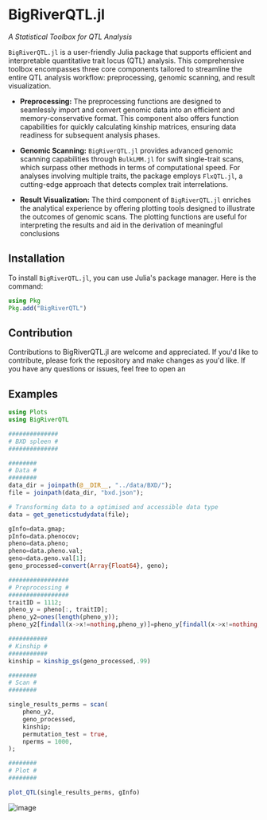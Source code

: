 # BigRiverQTL.jl



*A Statistical Toolbox for QTL Analysis*

`BigRiverQTL.jl` is a user-friendly Julia package that supports efficient and interpretable quantitative trait locus (QTL) analysis. This comprehensive toolbox encompasses three core components tailored to streamline the entire QTL analysis workflow: preprocessing, genomic scanning, and result visualization.

- **Preprocessing:** The preprocessing functions are designed to seamlessly import and convert genomic data into an efficient and memory-conservative format. This component also offers function capabilities for quickly calculating kinship matrices, ensuring data readiness for subsequent analysis phases.

- **Genomic Scanning:** `BigRiverQTL.jl` provides advanced genomic scanning capabilities through `BulkLMM.jl` for swift single-trait scans, which surpass other methods in terms of computational speed. For analyses involving multiple traits, the package employs `FlxQTL.jl`, a cutting-edge approach that detects complex trait interrelations.

- **Result Visualization:** The third component of `BigRiverQTL.jl` enriches the analytical experience by offering plotting tools designed to illustrate the outcomes of genomic scans. The plotting functions are useful for interpreting the results and aid in the derivation of meaningful conclusions


## Installation
To install `BigRiverQTL.jl`, you can use Julia's package manager. Here is the command:

```julia
using Pkg
Pkg.add("BigRiverQTL")
```



## Contribution
Contributions to BigRiverQTL.jl are welcome and appreciated. If you'd like to contribute, please fork the repository and make changes as you'd like. If you have any questions or issues, feel free to open an 


## Examples
```julia
using Plots
using BigRiverQTL
```


```julia
##############
# BXD spleen #
##############

########
# Data #
########
data_dir = joinpath(@__DIR__, "../data/BXD/");
file = joinpath(data_dir, "bxd.json");
```


```julia
# Transforming data to a optimised and accessible data type
data = get_geneticstudydata(file);
```


```julia
gInfo=data.gmap;
pInfo=data.phenocov;
pheno=data.pheno;
pheno=data.pheno.val;
geno=data.geno.val[1];
geno_processed=convert(Array{Float64}, geno);
```


```julia
#################
# Preprocessing #
#################
traitID = 1112;
pheno_y = pheno[:, traitID];
pheno_y2=ones(length(pheno_y));
pheno_y2[findall(x->x!=nothing,pheno_y)]=pheno_y[findall(x->x!=nothing,pheno_y)];
```


```julia
###########
# Kinship #
###########
kinship = kinship_gs(geno_processed,.99)
```


```julia
########
# Scan #
########

single_results_perms = scan(
	pheno_y2,
	geno_processed,
	kinship;
	permutation_test = true,
	nperms = 1000,
);
```


```julia
########
# Plot #
########

plot_QTL(single_results_perms, gInfo)


```
![image](https://github.com/senresearch/BigRiverQTLPlots.jl/blob/main/images/QTL_thrs_example.png)
